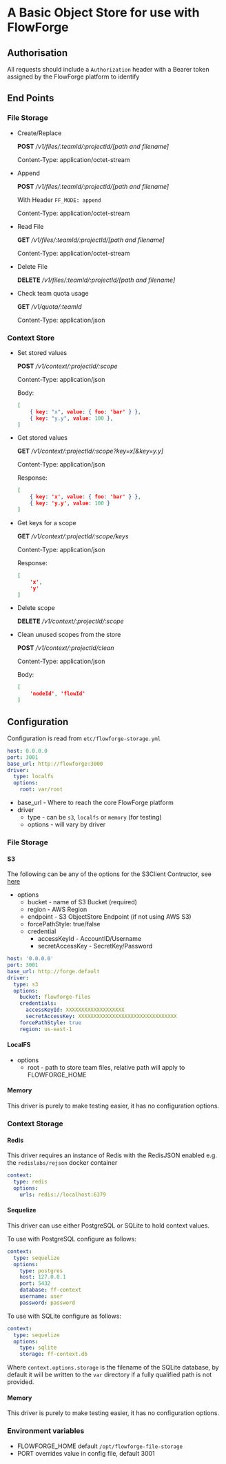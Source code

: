 # A Basic Object Store for use with FlowForge

## Authorisation

All requests should include a `Authorization` header with a Bearer token assigned by the FlowForge platform to identify
## End Points

### File Storage

- Create/Replace

    **POST** */v1/files/:teamId/:projectId/[path and filename]*

    Content-Type: application/octet-stream

- Append

    **POST** */v1/files/:teamId/:projectId/[path and filename]*

    With Header `FF_MODE: append`

    Content-Type: application/octet-stream
- Read File

    **GET** */v1/files/:teamId/:projectId/[path and filename]*

    Content-Type: application/octet-stream

- Delete File

    **DELETE** */v1/files/:teamId/:projectId/[path and filename]*

- Check team quota usage

    **GET** */v1/quota/:teamId*

    Content-Type: application/json

### Context Store

- Set stored values

    **POST** */v1/context/:projectId/:scope*

    Content-Type: application/json

    Body:
    ```json
    [
        { key: "x", value: { foo: 'bar' } },
        { key: "y.y", value: 100 },
    ]
    ```

- Get stored values

    **GET** */v1/context/:projectId/:scope?key=x[&key=y.y]*

    Content-Type: application/json

    Response:
    ```json
    [
        { key: 'x', value: { foo: 'bar' } },
        { key: 'y.y', value: 100 }
    ]
    ```

- Get keys for a scope

    **GET** */v1/context/:projectId/:scope/keys*

    Content-Type: application/json

    Response:
    ```json
    [
        'x',
        'y'
    ]
    ```

- Delete scope

    **DELETE** */v1/context/:projectId/:scope*

- Clean unused scopes from the store

    **POST** */v1/context/:projectId/clean*

    Content-Type: application/json

    Body:
    ```json
    [
        'nodeId', 'flowId'
    ]
    ```

## Configuration

Configuration is read from `etc/flowforge-storage.yml`

```yaml
host: 0.0.0.0
port: 3001
base_url: http://flowforge:3000
driver:
  type: localfs
  options:
    root: var/root
```

- base_url - Where to reach the core FlowForge platform
- driver
    - type - can be `s3`, `localfs` or `memory` (for testing)
    - options - will vary by driver

### File Storage
#### S3

The following can be any of the options for the S3Client Contructor, see [here](https://docs.aws.amazon.com/AWSJavaScriptSDK/v3/latest/clients/client-s3/interfaces/s3clientconfig.html)

- options
    - bucket - name of S3 Bucket (required)
    - region - AWS Region
    - endpoint - S3 ObjectStore Endpoint (if not using AWS S3)
    - forcePathStyle: true/false
    - credential
        - accessKeyId - AccountID/Username
        - secretAccessKey - SecretKey/Password

```yaml
host: '0.0.0.0'
port: 3001
base_url: http://forge.default
driver:
  type: s3
  options:
    bucket: flowforge-files
    credentials:
      accessKeyId: XXXXXXXXXXXXXXXXXXX
      secretAccessKey: XXXXXXXXXXXXXXXXXXXXXXXXXXXXXXXX
    forcePathStyle: true
    region: us-east-1
```

#### LocalFS

- options
    - root - path to store team files, relative path will apply to FLOWFORGE_HOME

#### Memory

This driver is purely to make testing easier, it has no configuration
options.

### Context Storage

#### Redis

This driver requires an instance of Redis with the RedisJSON enabled e.g. the `redislabs/rejson` docker container

```yaml
context:
  type: redis
  options:
    urls: redis://localhost:6379
```

#### Sequelize

This driver can use either PostgreSQL or SQLite to hold context values.

To use with PostgreSQL configure as follows:

```yaml
context:
  type: sequelize
  options:
    type: postgres
    host: 127.0.0.1
    port: 5432
    database: ff-context
    username: user
    password: password
```

To use with SQLite configure as follows:

```yaml
context:
  type: sequelize
  options:
    type: sqlite
    storage: ff-context.db
```

Where `context.options.storage` is the filename of the SQLite database, by default it will be written to 
the `var` directory if a fully qualified path is not provided.

#### Memory

This driver is purely to make testing easier, it has no configuration options.

### Environment variables

- FLOWFORGE_HOME default `/opt/flowforge-file-storage`
- PORT overrides value in config file, default 3001